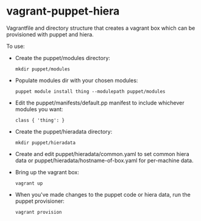 # vagrant-puppet-hiera
Vagrantfile and directory structure that creates a vagrant box which can be provisioned with puppet and hiera.

To use:

* Create the puppet/modules directory:

	```shell
	mkdir puppet/modules
	```
* Populate modules dir with your chosen modules:

    ```shell
	puppet module install thing --modulepath puppet/modules
	```
* Edit the puppet/manifests/default.pp manifest to include whichever modules you want:

    ```puppet
    class { 'thing': }
	```
* Create the puppet/hieradata directory:

	```shell
	mkdir puppet/hieradata
	```
* Create and edit puppet/hieradata/common.yaml to set common hiera data or
  puppet/hieradata/hostname-of-box.yaml for per-machine data.

* Bring up the vagrant box:

    ```shell
	vagrant up
	```

* When you've made changes to the puppet code or hiera data, run the puppet provisioner:

    ```shell
	vagrant provision
	```
